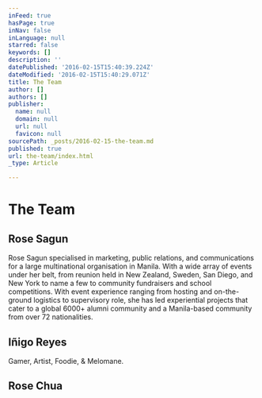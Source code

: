 ```yaml
---
inFeed: true
hasPage: true
inNav: false
inLanguage: null
starred: false
keywords: []
description: ''
datePublished: '2016-02-15T15:40:39.224Z'
dateModified: '2016-02-15T15:40:29.071Z'
title: The Team
author: []
authors: []
publisher:
  name: null
  domain: null
  url: null
  favicon: null
sourcePath: _posts/2016-02-15-the-team.md
published: true
url: the-team/index.html
_type: Article

---
```

# The Team

## 

## Rose Sagun

Rose Sagun specialised in marketing, public relations, and communications for a large multinational organisation in Manila. With a wide array of events under her belt, from reunion held in New Zealand, Sweden, San Diego, and New York to name a few to community fundraisers and school competitions. With event experience ranging from hosting and on-the-ground logistics to supervisory role, she has led experiential projects that cater to a global 6000+ alumni community and a Manila-based community from over 72 nationalities.

## 

## Iñigo Reyes

Gamer, Artist, Foodie, & Melomane.

## 

## Rose Chua